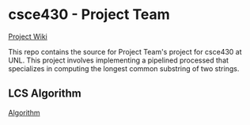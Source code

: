 # csce430 - Project Team
[Project Wiki](http://projectteam.wikia.com/wiki/ProjectTeam_Wiki)

This repo contains the source for Project Team's project for csce430 at UNL.
This project involves implementing a pipelined processed that specializes in computing the longest common substring of two strings.

## LCS Algorithm
[Algorithm](http://en.wikibooks.org/wiki/Algorithm_Implementation/Strings/Longest_common_substring)
